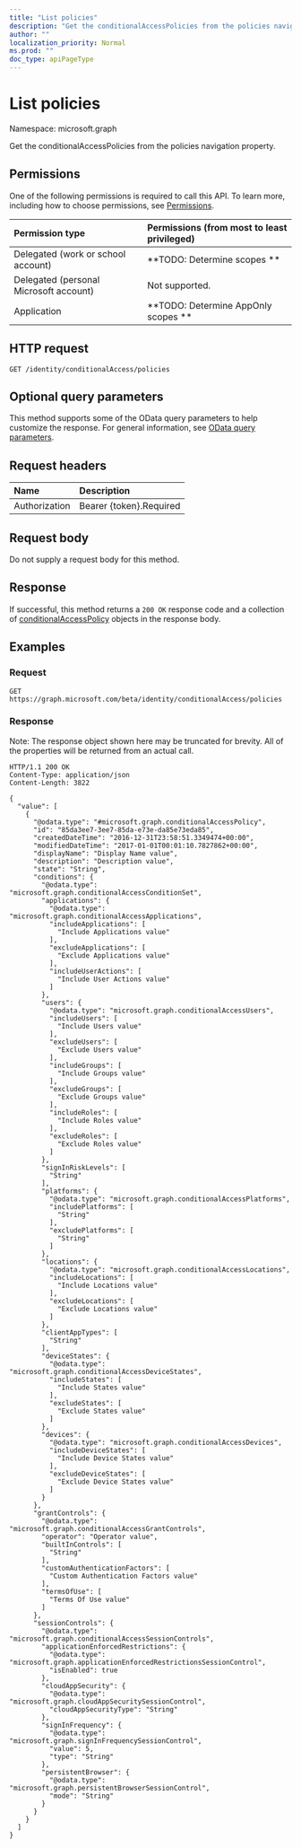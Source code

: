```yaml
---
title: "List policies"
description: "Get the conditionalAccessPolicies from the policies navigation property."
author: ""
localization_priority: Normal
ms.prod: ""
doc_type: apiPageType
---
```


# List policies

Namespace: microsoft.graph

Get the conditionalAccessPolicies from the policies navigation property.

## Permissions
One of the following permissions is required to call this API. To learn more, including how to choose permissions, see [Permissions](/concepts/permissions-reference.md).

|Permission type|Permissions (from most to least privileged)|
|:---|:---|
|Delegated (work or school account)|**TODO: Determine scopes **|
|Delegated (personal Microsoft account)|Not supported.|
|Application|**TODO: Determine AppOnly scopes **|

## HTTP request
<!-- {
  "blockType": "ignored"
}
-->
``` http
GET /identity/conditionalAccess/policies
```

## Optional query parameters
This method supports some of the OData query parameters to help customize the response. For general information, see [OData query parameters](/graph/query-parameters).

## Request headers
|Name|Description|
|:---|:---|
|Authorization|Bearer {token}.Required|

## Request body
Do not supply a request body for this method.

## Response
If successful, this method returns a `200 OK` response code and a collection of [conditionalAccessPolicy](../resources/conditionalaccesspolicy.md) objects in the response body.

## Examples

### Request
<!-- {
  "blockType": "request",
  "name": "get_conditionalaccesspolicy"
}
-->
``` http
GET https://graph.microsoft.com/beta/identity/conditionalAccess/policies
```

### Response
Note: The response object shown here may be truncated for brevity. All of the properties will be returned from an actual call.
<!-- {
  "blockType": "response",
  "truncated": true,
  "@odata.type": "collection(microsoft.graph.conditionalaccesspolicy)"
}
-->
``` http
HTTP/1.1 200 OK
Content-Type: application/json
Content-Length: 3822

{
  "value": [
    {
      "@odata.type": "#microsoft.graph.conditionalAccessPolicy",
      "id": "85da3ee7-3ee7-85da-e73e-da85e73eda85",
      "createdDateTime": "2016-12-31T23:58:51.3349474+00:00",
      "modifiedDateTime": "2017-01-01T00:01:10.7827862+00:00",
      "displayName": "Display Name value",
      "description": "Description value",
      "state": "String",
      "conditions": {
        "@odata.type": "microsoft.graph.conditionalAccessConditionSet",
        "applications": {
          "@odata.type": "microsoft.graph.conditionalAccessApplications",
          "includeApplications": [
            "Include Applications value"
          ],
          "excludeApplications": [
            "Exclude Applications value"
          ],
          "includeUserActions": [
            "Include User Actions value"
          ]
        },
        "users": {
          "@odata.type": "microsoft.graph.conditionalAccessUsers",
          "includeUsers": [
            "Include Users value"
          ],
          "excludeUsers": [
            "Exclude Users value"
          ],
          "includeGroups": [
            "Include Groups value"
          ],
          "excludeGroups": [
            "Exclude Groups value"
          ],
          "includeRoles": [
            "Include Roles value"
          ],
          "excludeRoles": [
            "Exclude Roles value"
          ]
        },
        "signInRiskLevels": [
          "String"
        ],
        "platforms": {
          "@odata.type": "microsoft.graph.conditionalAccessPlatforms",
          "includePlatforms": [
            "String"
          ],
          "excludePlatforms": [
            "String"
          ]
        },
        "locations": {
          "@odata.type": "microsoft.graph.conditionalAccessLocations",
          "includeLocations": [
            "Include Locations value"
          ],
          "excludeLocations": [
            "Exclude Locations value"
          ]
        },
        "clientAppTypes": [
          "String"
        ],
        "deviceStates": {
          "@odata.type": "microsoft.graph.conditionalAccessDeviceStates",
          "includeStates": [
            "Include States value"
          ],
          "excludeStates": [
            "Exclude States value"
          ]
        },
        "devices": {
          "@odata.type": "microsoft.graph.conditionalAccessDevices",
          "includeDeviceStates": [
            "Include Device States value"
          ],
          "excludeDeviceStates": [
            "Exclude Device States value"
          ]
        }
      },
      "grantControls": {
        "@odata.type": "microsoft.graph.conditionalAccessGrantControls",
        "operator": "Operator value",
        "builtInControls": [
          "String"
        ],
        "customAuthenticationFactors": [
          "Custom Authentication Factors value"
        ],
        "termsOfUse": [
          "Terms Of Use value"
        ]
      },
      "sessionControls": {
        "@odata.type": "microsoft.graph.conditionalAccessSessionControls",
        "applicationEnforcedRestrictions": {
          "@odata.type": "microsoft.graph.applicationEnforcedRestrictionsSessionControl",
          "isEnabled": true
        },
        "cloudAppSecurity": {
          "@odata.type": "microsoft.graph.cloudAppSecuritySessionControl",
          "cloudAppSecurityType": "String"
        },
        "signInFrequency": {
          "@odata.type": "microsoft.graph.signInFrequencySessionControl",
          "value": 5,
          "type": "String"
        },
        "persistentBrowser": {
          "@odata.type": "microsoft.graph.persistentBrowserSessionControl",
          "mode": "String"
        }
      }
    }
  ]
}
```

